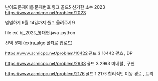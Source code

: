 난이도	문제이름	문제번호	링크
골드5	신기한 소수	2023	https://www.acmicpc.net/problem/2023

널널하게 9월 14일까지 풀고 올려주세요 

file ex) bj_2023_봉대현.java .python


선택 문제 (extra_algo 폴더로 업로드)

https://www.acmicpc.net/problem/10422 골드 3 10442 괄호   , DP 

https://www.acmicpc.net/problem/2933  골드 3 2993 미네랄  , 구현

https://www.acmicpc.net/problem/2176  골드 1 2176 합리적인 이동 경로 , 트리
